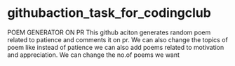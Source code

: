 # githubaction_task_for_codingclub
POEM GENERATOR ON PR
This github aciton generates random poem related to patience and comments it on pr.
We can also change the topics of poem like instead of patience we can also add poems related to motivation and appreciation.
We can change the no.of poems we want
